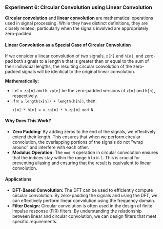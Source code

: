 ### Experiment 6: Circular Convolution using Linear Convolution


**Circular convolution** and **linear convolution** are mathematical operations used in signal processing. While they have distinct definitions, they are closely related, particularly when the signals involved are appropriately zero-padded.

#### Linear Convolution as a Special Case of Circular Convolution

If we consider a linear convolution of two signals, `x[n]` and `h[n]`, and zero-pad both signals to a length `N` that is greater than or equal to the sum of their individual lengths, the resulting circular convolution of the zero-padded signals will be identical to the original linear convolution.

**Mathematically:**

* Let `x_zp[n]` and `h_zp[n]` be the zero-padded versions of `x[n]` and `h[n]`, respectively.
* If `N ≥ length(x[n]) + length(h[n])`, then:
  ```
  x[n] * h[n] = x_zp[n] * h_zp[n] mod N
  ```

#### Why Does This Work?

* **Zero Padding:** By adding zeros to the end of the signals, we effectively extend their length. This ensures that when we perform circular convolution, the overlapping portions of the signals do not "wrap around" and interfere with each other.
* **Modulus Operation:** The `mod N` operation in circular convolution ensures that the indices stay within the range `0` to `N-1`. This is crucial for preventing aliasing and ensuring that the result is equivalent to linear convolution.

#### Applications

* **DFT-Based Convolution:** The DFT can be used to efficiently compute circular convolution. By zero-padding the signals and using the DFT, we can effectively perform linear convolution using the frequency domain.
* **Filter Design:** Circular convolution is often used in the design of finite impulse response (FIR) filters. By understanding the relationship between linear and circular convolution, we can design filters that meet specific requirements.
